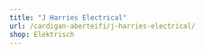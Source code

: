 ```yaml
---
title: "J Harries Electrical"
url: /cardigan-aberteifi/j-harries-electrical/
shop: Elektrisch
---
```

